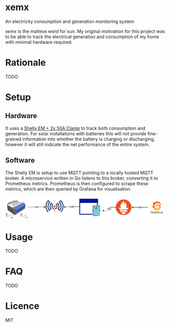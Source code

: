 # xemx
An electricity consumption and generation monitoring system

_xemx_ is the maltese word for sun. My original motivation for this project was to be able to track the electrical generation and consumption of my home with minimal hardware required.

# Rationale

TODO

# Setup

## Hardware

It uses a [Shelly EM + 2x 50A Clamp](https://www.shelly.com/en/products/shop/shelly-em-120a/shelly-em-2x-50a) to track both consumption and generation. For solar installations with batteries this will not provide fine-grained information into whether the battery is charging or discharging, however it will still indicate the net performance of the entire system.

## Software

The Shelly EM is setup to use MQTT pointing to a locally hosted MQTT broker. A microservice written in Go listens to this broker, converting it to Prometheus metrics. Prometheus is then configured to scrape these metrics, which are then queried by Grafana for visualisation.

![Architecture of the system](https://github.com/simonamdev/xemx/blob/main/architecture.jpg)

# Usage

TODO

# FAQ

TODO

# Licence

MIT